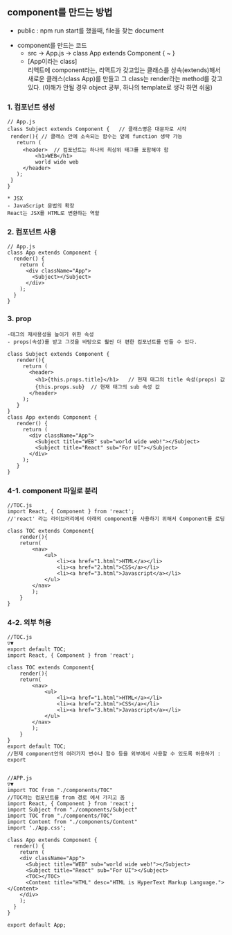 ## component를 만드는 방법

- public : npm run start를 했을때, file을 찾는 document


* component를 만드는 코드
  - src -> App.js -> class App extends Component { ~ }
  - [App이라는 class]<br>
리액트에 component라는,  리액트가 갖고있는 클래스를 상속(extends)해서 새로운 클래스(class App)를 만들고 
그 class는 render라는 method를 갖고 있다. (이해가 안될 경우 object 공부, 하나의 template로 생각 하면 쉬움)



### 1. 컴포넌트 생성
 ```
// App.js
class Subject extends Component {	// 클래스명은 대문자로 시작
  render(){	// 클래스 안에 소속되는 함수는 앞에 function 생략 가능
    return (
      <header>	// 컴포넌트는 하나의 최상위 태그를 포함해야 함
          <h1>WEB</h1>
          world wide web
      </header>
    );
  }
}

* JSX
- JavaScript 문법의 확장
React는 JSX를 HTML로 변환하는 역할
```

### 2. 컴포넌트 사용
```
// App.js
class App extends Component {
  render() {
    return (
      <div className="App">
        <Subject></Subject>
      </div>
    );
  }
}
```

### 3. prop
 ```
-태그의 재사용성을 높이기 위한 속성
- props(속성)를 받고 그것을 바탕으로 훨씬 더 편한 컴포넌트를 만들 수 있다.

class Subject extends Component {
    render(){
      return (
        <header>
          <h1>{this.props.title}</h1>	// 현재 태그의 title 속성(props) 값
          {this.props.sub}	// 현재 태그의 sub 속성 값
        </header>
      );
    }
}
class App extends Component {
    render() {
      return (
        <div className="App">
          <Subject title="WEB" sub="world wide web!"></Subject>
          <Subject title="React" sub="For UI"></Subject>
        </div>
      );
    }
}
 ```

### 4-1. component 파일로 분리
```
//TOC.js
import React, { Component } from 'react';
//'react' 라는 라이브러리에서 아래의 component를 사용하기 위해서 Component를 로딩

class TOC extends Component{
    render(){
    return(
        <nav>
            <ul>
                <li><a href="1.html">HTML</a></li>
                <li><a href="2.html">CSS</a></li>
                <li><a href="3.html">Javascript</a></li>
            </ul>
        </nav>
        );
    }
}

```

### 4-2. 외부 허용
```
//TOC.js
▽▼
export default TOC;
import React, { Component } from 'react';

class TOC extends Component{
    render(){
    return(
        <nav>
            <ul>
                <li><a href="1.html">HTML</a></li>
                <li><a href="2.html">CSS</a></li>
                <li><a href="3.html">Javascript</a></li>
            </ul>
        </nav>
        );
    }
}
export default TOC;
//현재 component안의 여러가지 변수나 함수 등을 외부에서 사용할 수 있도록 허용하기 : export


//APP.js
▽▼
import TOC from "./components/TOC"
//TOC라는 컴포넌트를 from 경로 에서 가지고 옴
import React, { Component } from 'react';
import Subject from "./components/Subject"
import TOC from "./components/TOC"
import Content from "./components/Content"
import './App.css';

class App extends Component {
  render() {
    return (
    <div className="App">
      <Subject title="WEB" sub="world wide web!"></Subject>
      <Subject title="React" sub="For UI"></Subject>
      <TOC></TOC>
      <Content title="HTML" desc="HTML is HyperText Markup Language."></Content>
    </div>
    );
  }
}

export default App;

```

